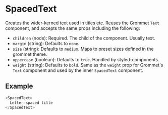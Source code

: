 # SpacedText

Creates the wider-kerned text used in titles etc. Reuses the Grommet `Text` component, and accepts the same props including the following:

- `children` (node): Required. The child of the component. Usually text.
- `margin` (string): Defaults to `none`.
- `size` (string): Defaults to `medium`. Maps to preset sizes defined in the grommet theme. 
- `uppercase` (boolean): Defaults to `true`. Handled by styled-components.
- `weight` (string): Defaults to `bold`. Same as the `weight` prop for Grommet's `Text` component and used by the inner `SpacedText` component.

## Example

```js
<SpacedText>
  Letter-spaced title
</SpacedText>
```
